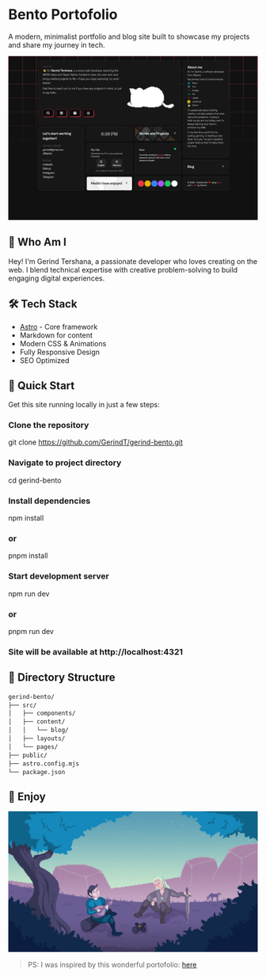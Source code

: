 # Bento Portofolio

A modern, minimalist portfolio and blog site built to showcase my projects and share my journey in tech.

![Portfolio Banner](./public/overview.PNG)

## 👋 Who Am I

Hey! I'm Gerind Tershana, a passionate developer who loves creating on the web. I blend technical expertise with creative problem-solving to build engaging digital experiences.

## 🛠️ Tech Stack

- [Astro](https://astro.build) - Core framework
- Markdown for content
- Modern CSS & Animations
- Fully Responsive Design
- SEO Optimized

## 🚀 Quick Start

Get this site running locally in just a few steps:

### Clone the repository

git clone https://github.com/GerindT/gerind-bento.git

### Navigate to project directory

cd gerind-bento

### Install dependencies

npm install

### or

pnpm install

### Start development server

npm run dev

### or

pnpm run dev

### Site will be available at http://localhost:4321

## 📁 Directory Structure

```bash
gerind-bento/
├── src/
│   ├── components/
│   ├── content/
│   │   └── blog/
│   ├── layouts/
│   └── pages/
├── public/
├── astro.config.mjs
└── package.json

```

## 🎉 Enjoy

![GIF](./public/the-witcher.gif)

> PS: I was inspired by this wonderful portofolio: [here](https://github.com/Ladvace/astro-bento-portfolio)
